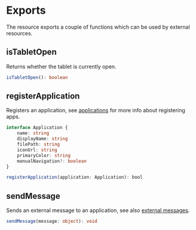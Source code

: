 # Exports

The resource exports a couple of functions which can be used by external resources.

## isTabletOpen

Returns whether the tablet is currently open.

```ts
isTabletOpen(): boolean
```

## registerApplication

Registers an application, see [applications](apps.md#registering-applications) for more info about registering apps.

```ts
interface Application {
    name: string
    displayName: string
    filePath: string
    iconUrl: string
    primaryColor: string
    manualNavigation?: boolean
}

registerApplication(application: Application): bool
```

## sendMessage

Sends an external message to an application, see also [external messages](messages.md#external-messages).

```ts
sendMessage(message: object): void
```